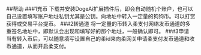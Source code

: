 ##帮助
###1充币
下载并安装DogeAi扩展插件后，即会自动随机个账户，也可以自己设置填写账户地址私钥尤其是公钥。向地址中转入一定量的狗狗币。可以打赏获得或交易平台提币。
###2转通道
将一定量的币转入柔支付网络发币通道的多重签名地址中，即默认会出现和填写好的那个地址，一般确认即可。
###3申请
当有转入币后，可以随意填写设置自己的柔id来向柔网关申请柔支付发币通道和收币通道，从而开启柔支付。
